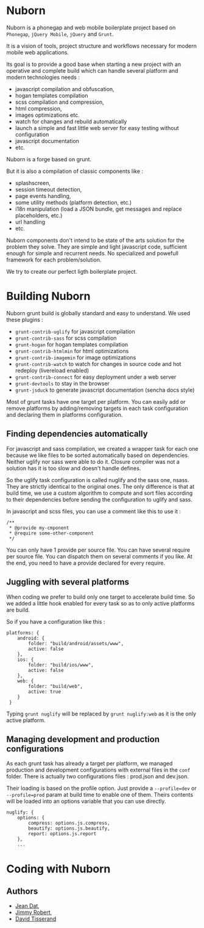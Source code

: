 Nuborn
======

Nuborn is a phonegap and web mobile boilerplate project based on `Phonegap`, `jQuery Mobile`, `jQuery` and `Grunt`.

It is a vision of tools, project structure and workflows necessary for modern mobile web applications.

Its goal is to provide a good base when starting a new project with an operative and complete build which can handle several platform and modern technologies needs : 
 * javascript compilation and obfuscation, 
 * hogan templates compilation
 * scss compilation and compression, 
 * html compression, 
 * images optimizations etc.
 * watch for changes and rebuild automatically
 * launch a simple and fast little web server for easy testing without configuration
 * javascript documentation
 * etc.

Nuborn is a forge based on grunt.

But it is also a compilation of classic components like : 
 * splashscreen,
 * session timeout detection,
 * page events handling,
 * some utility methods (platform detection, etc.)
 * i18n manipulation (load a JSON bundle, get messages and replace placeholders, etc.)
 * url handling
 * etc.

Nuborn components don't intend to be state of the arts solution for the problem they solve. 
They are simple and light javascript code, sufficient enough for simple and recurrent needs.
No specialized and powefull framework for each problem/solution.

We try to create our perfect ligth boilerplate project.


Building Nuborn
===============

Nuborn grunt build is globally standard and easy to understand. We used these plugins :
 * `grunt-contrib-uglify` for javascript compilation
 * `grunt-contrib-sass` for scss compilation
 * `grunt-hogan` for hogan templates compilation
 * `grunt-contrib-htmlmin` for html optimizations
 * `grunt-contrib-imagemin` for image optimizations
 * `grunt-contrib-watch` to watch for changes in source code and hot redeploy (livereload enabled)
 * `grunt-contrib-connect` for easy deployment under a web server
 * `grunt-devtools` to stay in the browser
 * `grunt-jsduck` to generate javascript documentation (sencha docs style)

Most of grunt tasks have one target per platform. 
You can easily add or remove platforms by adding/removing targets in each task configuration and declaring them in platforms configuration.

Finding dependencies automatically
----------------------------------

For javascript and sass compilation, we created a wrapper task for each one because we like files to be sorted automatically based on dependencies.
Neither uglify nor sass were able to do it. Closure compiler was not a solution has it is too slow and doesn't handle defines.

So the uglify task configuration is called nuglify and the sass one, nsass. They are strictly identical to the original ones.
The only difference is that at build time, we use a custom algorithm to compute and sort files according to their dependencies before
sending the configuration to uglify and sass.

In javascript and scss files, you can use a comment like this to use it :
```
/**
 * @provide my-cmponent
 * @require some-other-component
 */
```

You can only have 1 provide per source file.
You can have several require per source file.
You can dispatch them on several comments if you like. 
At the end, you need to have a provide declared for every require.

Juggling with several platforms
-------------------------------

When coding we prefer to build only one target to accelerate build time. 
So we added a little hook enabled for every task so as to only active platforms are build.

So if you have a configuration like this :
```
platforms: {
	android: {
		folder: "build/android/assets/www",
		active: false
	},
	ios: {
		folder: "build/ios/www",
		active: false
	},
	web: {
		folder: "build/web",
		active: true
	}
 }
```

Typing ```grunt nuglify``` will be replaced by ```grunt nuglify:web``` as it is the only active platform.

Managing development and production configurations
--------------------------------------------------

As each grunt task has already a target per platform, we managed production and development configurations with external files in the `conf` folder.
There is actually two configurations files : prod.json and dev.json.

Their loading is based on the profile option.
Just provide a `--profile=dev` or `--profile=prod` param at build time to enable one of them.
Theirs contents will be loaded into an options variable that you can use directly.

```
nuglify: {
	options: {
		compress: options.js.compress,
		beautify: options.js.beautify,
		report: options.js.report
	},
	...
```

Coding with Nuborn
==================



Authors
-------

 * [Jean Dat](jan4dev@gmail.com), 
 * [Jimmy Robert](rob.jimmy@gmail.com),
 * [David Tisserand](babidyxp@gmail.com)
